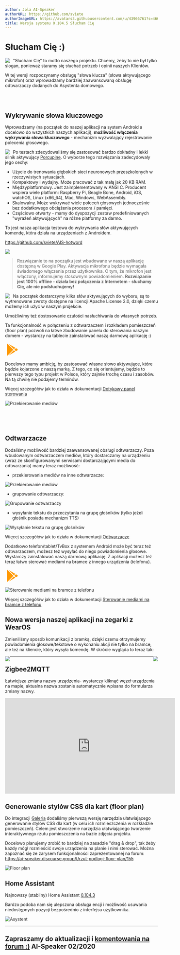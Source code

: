 ```yaml
---
author: Jola AI-Speaker
authorURL: https://github.com/sviete
authorImageURL: https://avatars3.githubusercontent.com/u/43966761?s=460&v=4
title: Wersja systemu 0.104.5 Słucham Cię
---
```



# Słucham Cię :)

<img src="/AIS-docs/img/en/blog/202002/ai-speaker.png" style="float: left; margin-right: 10px; max-width:50%;"/>

"Słucham Cię" to motto naszego projektu. Chcemy, żeby to nie był tylko slogan, ponieważ staramy się słuchać potrzeb i opinii naszych Klientów.

W tej wersji rozpoczynamy obsługę "słowa klucza" (słowa aktywującego mikrofon) oraz wprowadzamy bardziej zaawansowaną obsługę odtwarzaczy dodanych do Asystenta domowego.

<br><br>

## Wykrywanie słowa kluczowego

Wprowadzamy (na początek do naszej aplikacji na system Android a docelowo do wszystkich naszych aplikacji), **możliwość włączenia wykrywania słowa kluczowego** - mechanizm wyzwalający rejestrowanie polecenia głosowego.

<img src="/AIS-docs/img/en/blog/202002/porcupine.png" style="float: left; margin-right: 10px; max-width:60%;"/>

Po testach zdecydowaliśmy się zastosować bardzo dokładny i lekki silnik aktywujący [Porcupine](https://picovoice.ai/). O wyborze tego rozwiązania zadecydowały jego cechy:
- Użycie do trenowania głębokich sieci neuronowych przeszkolonych w rzeczywistych sytuacjach.
- Kompaktowy i wydajny. Może pracować z tak małą jak 20 KB RAM.
- Międzyplatformowy. Jest zaimplementowany w ANSI C. Producent wspiera wiele platform: Raspberry Pi, Beagle Bone, Android, iOS, watchOS, Linux (x86_64), Mac, Windows, WebAssembly.
- Skalowalny. Może wykrywać wiele poleceń głosowych jednocześnie bez dodatkowego obciążenia procesora / pamięci.
- Częściowo otwarty - mamy do dyspozycji zestaw predefiniowanych "wyrażeń aktywujących" na różne platformy za darmo.



To jest nasza aplikacja testowa do wykrywania słów aktywujących komendę, która działa na urządzeniach z Androidem.

https://github.com/sviete/AIS-hotword


<img src="/AIS-docs/img/en/blog/202002/ais_hot_word.png" style="max-width:80%;"/>


> Rozwiązanie to na początku jest wbudowane w naszą aplikację dostępną w Google Play.
> Aktywacja mikrofonu będzie wymagała świadomego włączenia przez użytkownika. O tym, że mikrofon jest włączony, informujemy stosownym powiadomieniem. **Rozwiązanie jest 100% offline - działa bez połączenia z Internetem - słuchamy Cię, ale nie podsłuchujemy!**



<img src="/AIS-docs/img/en/blog/202002/ais_hot_word_1.png" style="float: left; margin-right: 10px; max-width:30%;"/>

Na początek dostarczymy kilka słów aktywujących do wyboru, są to wytrenowane zwroty dostępne na licencji Apache License 2.0, dzięki czemu możemy ich użyć w naszym projekcie.


Umożliwimy też dostosowanie czułości nasłuchiwania do własnych potrzeb.

Ta funkcjonalność w połączeniu z odtwarzaczem i rozkładem pomieszczeń (floor plan) pozwoli na łatwe zbudowanie panelu do sterowania naszym domem - wystarczy na tablecie zainstalować naszą darmową aplikację :)

[<svg style="width:48px;height:48px" viewBox="0 0 24 24">
    <path fill="#ff9900" d="M3,20.5V3.5C3,2.91 3.34,2.39 3.84,2.15L13.69,12L3.84,21.85C3.34,21.6 3,21.09 3,20.5M16.81,15.12L6.05,21.34L14.54,12.85L16.81,15.12M20.16,10.81C20.5,11.08 20.75,11.5 20.75,12C20.75,12.5 20.53,12.9 20.18,13.18L17.89,14.5L15.39,12L17.89,9.5L20.16,10.81M6.05,2.66L16.81,8.88L14.54,11.15L6.05,2.66Z" />
</svg>](https://play.google.com/store/apps/details?id=pl.sviete.dom&hl=en)

Docelowo mamy ambicję, by zastosować własne słowo aktywujące, które będzie kojarzone z naszą marką. Z tego, co się orientujemy, będzie to pierwszy tego typu projekt w Polsce, który zajmie trochę czasu i zasobów. Na tą chwilę nie podajemy terminów.


Więcej szczegółów jak to działa w dokumentacji [Dotykowy panel sterowania](/AIS-docs/docs/en/ais_app_android_dom_tablet)


![Przekierowanie mediów](/AIS-docs/img/en/frontend/apk_hot_word_options.png)


<br><br><br>

## Odtwarzacze

Dodaliśmy możliwość bardziej zaawansowanej obsługi odtwarzaczy. Poza wbudowanym odtwarzaczem mediów, który dostarczamy na urządzeniu (wraz ze skonfigurowanymi serwisami dostarczającymi media do odtwarzania) mamy teraz możliwość:

- przekierowania mediów na inne odtwarzacze:

![Przekierowanie mediów](/AIS-docs/img/en/frontend/player_redirect.png)


- grupowanie odtwarzaczy:

![Grupowanie odtwarzaczy](/AIS-docs/img/en/frontend/player_grup.png)


- wysyłanie tekstu do przeczytania na grupę głośników (tylko jeżeli głośnik posiada mechanizm TTS)

![Wysyłanie tekstu na grupę głośników](/AIS-docs/img/en/frontend/player_tts.png)



Więcej szczegółów jak to działa w dokumentacji [Odtwarzacze](/AIS-docs/docs/en/ais_app_player.html)


Dodatkowo telefon/tablet/TvBox z systemem Android może być teraz też odtwarzaczem, możesz też wysyłać do niego powiadomienia głosowe. Wystarczy zainstalować naszą darmową aplikację. Z aplikacji możesz też teraz łatwo sterować mediami na bramce z innego urządzenia (telefonu).


[<svg style="width:48px;height:48px" viewBox="0 0 24 24">
    <path fill="#ff9900" d="M3,20.5V3.5C3,2.91 3.34,2.39 3.84,2.15L13.69,12L3.84,21.85C3.34,21.6 3,21.09 3,20.5M16.81,15.12L6.05,21.34L14.54,12.85L16.81,15.12M20.16,10.81C20.5,11.08 20.75,11.5 20.75,12C20.75,12.5 20.53,12.9 20.18,13.18L17.89,14.5L15.39,12L17.89,9.5L20.16,10.81M6.05,2.66L16.81,8.88L14.54,11.15L6.05,2.66Z" />
</svg>](https://play.google.com/store/apps/details?id=pl.sviete.dom&hl=en)


![Sterowanie mediami na bramce z telefonu](/AIS-docs/img/en/frontend/mob_notification_media.png)

Więcej szczegółów jak to działa w dokumentacji [Sterowanie mediami na bramce z telefonu](/AIS-docs/docs/en/ais_app_android_dom.html#sterowanie-odtwarzaczem-na-bramce)


## Nowa wersja naszej aplikacji na zegarki z WearOS

Zmieniliśmy sposób komunikacji z bramką, dzięki czemu otrzymujemy powiadomienia głosowe/tekstowe o wykonaniu akcji nie tylko na bramce, ale też na kliencie, który wysyła komendę.
W skrócie wygląda to teraz tak:


<img src="/AIS-docs/img/en/blog/202002/watch_1.jpg" style="float: left; max-width:50%;"/>
<img src="/AIS-docs/img/en/blog/202002/watch_2.jpg" style="float: right; max-width:50%;"/>

<!--truncate-->


----------------------------------------------

## Zigbee2MQTT

Łatwiejsza zmiana nazwy urządzenia- wystarczy kliknąć węzeł urządzenia na mapie, aktualna nazwa zostanie automatycznie wpisana do formularza zmiany nazwy.

<iframe width="560" height="315"  src="https://www.youtube.com/embed/jYW2V8zgcDI" frameborder="0" allowfullscreen></iframe>


## Generowanie stylów CSS dla kart (floor plan)

Do integracji [Galeria](/AIS-docs/docs/en/next/ais_app_integration_gallery.html) dodaliśmy pierwszą wersję narzędzia ułatwiającego generowanie stylów CSS dla kart (w celu ich rozmieszczenia w rozkładzie pomieszczeń). Celem jest stworzenie narzędzia ułatwiającego tworzenie interaktywnego rzutu pomieszczenia na bazie zdjęcia projektu.

Docelowo planujemy zrobić to bardziej na zasadzie "drag & drop", tak żeby każdy mógł rozmieścić swoje urządzenia na planie i nimi sterować.
Można zapoznać się ze zarysem funkcjonalności zaprezentowanej na forum: https://ai-speaker.discourse.group/t/rzut-podlogi-floor-plan/155

![Floor plan](/AIS-docs/img/en/blog/202002/floor_plan.png)


## Home Assistant

Najnowszy (stabilny) Home Assistant <a href="https://www.home-assistant.io/blog/2020/01/15/release-104/" target="_blank">0.104.3</a>

Bardzo podoba nam się ulepszona obsługa encji i możliwość usuwania niedostępnych pozycji bezpośrednio z interfejsu użytkownika.

![Asystent](/AIS-docs/img/en/blog/202002/ha_entity_del.png)


----
Zapraszamy do aktualizacji i [komentowania na forum :)](https://ai-speaker.discourse.group/)
AI-Speaker 02/2020
----


<div id='discourse-comments' style='height: 600px; overflow-y: scroll;'>
<style>
iframe#discourse-embed-frame {
    height: 700px !important;
}
</style>
</div>

<script markdown="0">
  DiscourseEmbed = { discourseUrl: 'https://ai-speaker.discourse.group/',
                     discourseEmbedUrl: 'https://sviete.github.io/AIS-docs/blog/2020/02/05/release-notes.html' };
  (function() {
    var d = document.createElement('script'); d.type = 'text/javascript'; d.async = true;
    d.src = DiscourseEmbed.discourseUrl + 'javascripts/embed.js';
    (document.getElementsByTagName('head')[0] || document.getElementsByTagName('body')[0]).appendChild(d);
  })();
</script>

